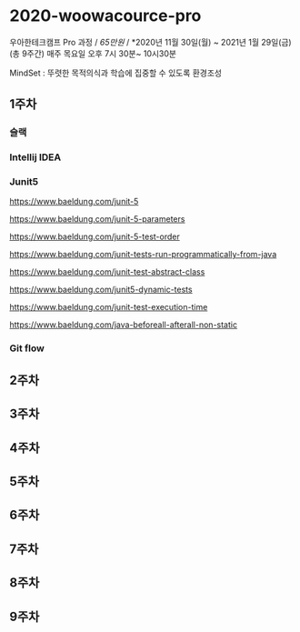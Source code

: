 # 2020-woowacource-pro

우아한테크캠프 Pro 과정 / *65만원* / *2020년 11월 30일(월) ~ 2021년 1월 29일(금) (총 9주간) 매주 목요일 오후 7시 30분~ 10시30분

MindSet : 뚜렷한 목적의식과 학습에 집중할 수 있도록 환경조성 



## 1주차

### 슬랙

### Intellij IDEA

### Junit5


https://www.baeldung.com/junit-5

https://www.baeldung.com/junit-5-parameters

https://www.baeldung.com/junit-5-test-order

https://www.baeldung.com/junit-tests-run-programmatically-from-java

https://www.baeldung.com/junit-test-abstract-class

https://www.baeldung.com/junit5-dynamic-tests

https://www.baeldung.com/junit-test-execution-time

https://www.baeldung.com/java-beforeall-afterall-non-static


### Git flow






## 2주차

## 3주차

## 4주차

## 5주차

## 6주차

## 7주차

## 8주차

## 9주차 

